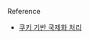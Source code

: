 



Reference 
- [쿠키 기반 국제화 처리](https://velog.io/@haerong22/Springboot-%EC%BF%A0%ED%82%A4%EB%A5%BC-%EC%9D%B4%EC%9A%A9%ED%95%9C-%EB%8B%A4%EA%B5%AD%EC%96%B4-%EC%B2%98%EB%A6%AC-i18n)